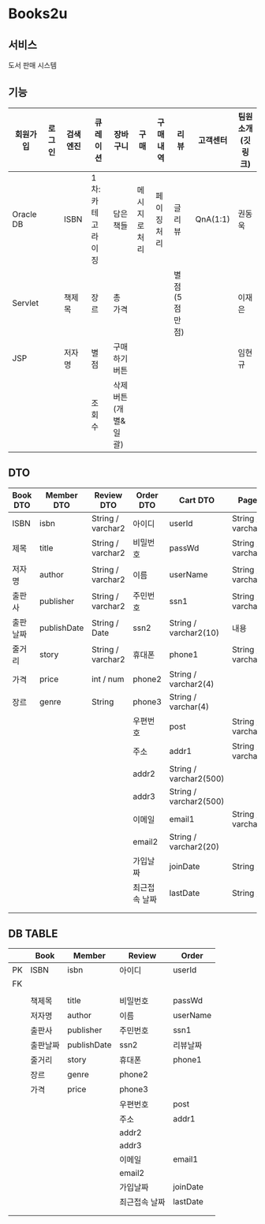 # Books2u
## 서비스
도서 판매 시스템

## 기능
| 회원가입      | 로그인 | 검색 엔진 | 큐레이션       | 장바구니         | 구매      | 구매내역   | 리뷰       | 고객센터     | 팀원 소개(깃링크) |
| --------- | --- | ----- | ---------- | ------------ | ------- | ------ | -------- | -------- | ---------- |
| Oracle DB |     | ISBN  | 1차: 카테고라이징 | 담은 책들        | 메시지로 처리 | 페이징 처리 | 글 리뷰     | QnA(1:1) | 권동욱        |
| Servlet   |     | 책제목   | 장르         | 총 가격         |         |        | 별점(5점만점) |          | 이재은        |
| JSP       |     | 저자명   | 별점         | 구매하기 버튼      |         |        |          |          | 임현규        |
|           |     |       | 조회수        | 삭제 버튼(개별&일괄) |         |        |          |          |            |

## DTO
| Book DTO | Member DTO  | Review DTO        | Order DTO | Cart DTO               | Page DTO              |
| -------- | ----------- | ----------------- | --------- | ---------------------- | --------------------- |
| ISBN     | isbn        | String / varchar2 | 아이디       | userId                 | String / varchar2(10) | 리뷰번호 | reviewId | int / number | 주문번호 | orderId | int / number(20) | 아이디 | userId | String / varchar2 | 가져올 데이터 | list | ArrayList<T> |
| 제목       | title       | String / varchar2 | 비밀번호      | passWd                 | String / varchar2(10) | ISBN | isbn | String / varchar2 | 아이디 | userId | String / varchar2(10) | ISBN | isbn | String / varchar2 | 현재 페이지 | curPage | int |
| 저자명      | author      | String / varchar2 | 이름        | userName               | String / varchar2(10) | 작성자 | userId | String / varchar2 | ISBN | isbn | String / varchar2(10) | 책제목 | title | String / varchar2 | 보여줄 데이터 수 | perPage | int |
| 출판사      | publisher   | String / varchar2 | 주민번호      | ssn1                   | String / varchar2(10) | 별점 | rating | int / number | 책제목 | title | String / varchar2 | 저자명 | author | String / varchar2 | 전체 페이지 | totalPage | int |
| 출판날짜     | publishDate | String / Date     | ssn2      | String / varchar2(10)  | 내용                    | content | String / varchar2 | 저자명 | author | String / varchar2 | 출판사 | publisher | String / varchar2 |  |  |  |
| 줄거리      | story       | String / varchar2 | 휴대폰       | phone1                 | String / varchar2(3)  | 리뷰날짜 | reviewDate | String / Date | 출판사 | publisher | String / varchar2 | 가격 | price | int / number |  |  |  |
| 가격       | price       | int / num         | phone2    | String / varchar2(4)   |                       |  |  | 가격 | price | int / number | 수량 | amount | int / number |  |  |  |
| 장르       | genre       | String            | phone3    | String / varchar(4)    |                       |  |  | 수량 | amount | int / number(10) |  |  |  |  |  |  |
|          |             |                   | 우편번호      | post                   | String / varchar2(10) |  |  |  | 수령인 | recipient | String / varchar2(10) |  |  |  |  |  |  |
|          |             |                   | 주소        | addr1                  | String / varchar2(20) |  |  |  | 수령지 우편번호 | recipientPost | String / varchar2(10) |  |  |  |  |  |  |
|          |             |                   | addr2     | String / varchar2(500) |                       |  |  | 수령지 | recipientAddr1 | String / varchar2(20) |  |  |  |  |  |  |
|          |             |                   | addr3     | String / varchar2(500) |                       |  |  | recipientAddr2 | String / varchar2(30) |  |  |  |  |  |  |
|          |             |                   | 이메일       | email1                 | String / varchar2(20) |  |  |  | recipientAddr3 | String / varchar2(30) |  |  |  |  |  |  |
|          |             |                   | email2    | String / varchar2(20)  |                       |  |  | 수령인전화번호 | recipientPhone1 | String / varchar2(3) |  |  |  |  |  |  |
|          |             |                   | 가입날짜      | joinDate               | String / Date         |  |  |  | recipientPhone2 | String / varchar2(4) |  |  |  |  |  |  |
|          |             |                   | 최근접속 날짜   | lastDate               | String / Date         |  |  |  | recipientPhone3 | String / varchar2(4) |  |  |  |  |  |  |
|          |             |                   |           |                        |                       |  |  |  | 결제수단 | payment | String / varchar2(10) |  |  |  |  |  |  |
|          |             |                   |           |                        |                       |  |  |  | 주문날짜 | orderDate | String / Date |  |  |  |  |  |  |
  
  
## DB TABLE
|    | Book | Member      | Review  | Order    |
| -- | ---- | ----------- | ------- | -------- |
| PK | ISBN | isbn        | 아이디     | userId   | 리뷰번호 | number | 주문번호 | orderId |
| FK |      |             |         |          | ISBN | isbn | ISBN | isbn |
|    |      |             |         |          |  |  | 아이디 | userId |
|    | 책제목  | title       | 비밀번호    | passWd   | 작성자 | userId | 수량 | amount |
|    | 저자명  | author      | 이름      | userName | 별점 | rating | 수령인 | recipient |
|    | 출판사  | publisher   | 주민번호    | ssn1     | 내용 | content | 수령지 우편번호 | recipientPost |
|    | 출판날짜 | publishDate | ssn2    | 리뷰날짜     | reviewDate | 수령지 | recipientAddr1 |
|    | 줄거리  | story       | 휴대폰     | phone1   |  |  | recipientAddr2 |
|    | 장르   | genre       | phone2  |          |  | recipientAddr3 |
|    | 가격   | price       | phone3  |          |  | 수령인전화번호 | recipientPhone1 |
|    |      |             | 우편번호    | post     |  |  | recipientPhone2 |
|    |      |             | 주소      | addr1    |  |  | recipientPhone3 |
|    |      |             | addr2   |          |  | 결제수단 | payment |
|    |      |             | addr3   |          |  | 주문날짜 | orderDate |
|    |      |             | 이메일     | email1   |  |  |  |  |
|    |      |             | email2  |          |  |  |  |
|    |      |             | 가입날짜    | joinDate |  |  |  |  |
|    |      |             | 최근접속 날짜 | lastDate |  |  |  |  |
|    |      |             |         |          |  |  |  |  |
|    |      |             |         |          |  |  |  |  |
